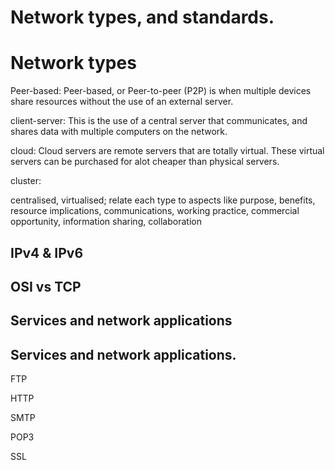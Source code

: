# Network types, and standards.

# Network types
Peer-based:
Peer-based, or Peer-to-peer (P2P) is when multiple devices share resources without the use of an external server. 

client-server:
This is the use of a central server that communicates, and shares data with multiple computers on the network.

cloud:
Cloud servers are remote servers that are totally virtual. These virtual servers can be purchased for alot cheaper than physical servers.

cluster:


centralised, 
virtualised; relate each type to aspects like purpose, 
benefits, 
resource implications, 
communications, 
working practice, 
commercial opportunity, 
information sharing, 
collaboration



## IPv4 & IPv6


## OSI vs TCP


## Services and network applications


## Services and network applications.

FTP

HTTP

SMTP

POP3

SSL
